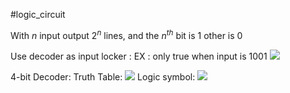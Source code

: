 #logic_circuit 

With $n$ input
output $2^n$ lines, and the $n^{th}$ bit is 1 other is 0

Use decoder as input locker : 
EX : only true when input is 1001
![](https://i.imgur.com/60S7Sqo.png)

4-bit Decoder:
	Truth Table:
	![](https://i.imgur.com/ha0efNd.png)
	Logic symbol:
	![](https://i.imgur.com/bxKKFjr.png)